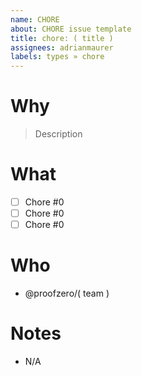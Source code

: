 ```yaml
---
name: CHORE
about: CHORE issue template
title: chore: ( title )
assignees: adrianmaurer
labels: types » chore
---
```


# Why

> Description

# What

* [ ] Chore #0
* [ ] Chore #0
* [ ] Chore #0

# Who

* @proofzero/( team )

# Notes

* N/A
